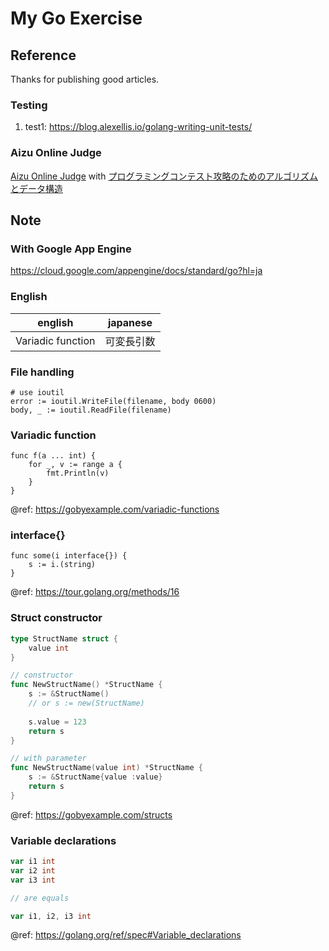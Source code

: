 # My Go Exercise

## Reference

Thanks for publishing good articles.

### Testing
1. test1: https://blog.alexellis.io/golang-writing-unit-tests/

### Aizu Online Judge

[Aizu Online Judge](https://onlinejudge.u-aizu.ac.jp/home)
with [プログラミングコンテスト攻略のためのアルゴリズムとデータ構造](https://www.amazon.co.jp/%E3%83%97%E3%83%AD%E3%82%B0%E3%83%A9%E3%83%9F%E3%83%B3%E3%82%B0%E3%82%B3%E3%83%B3%E3%83%86%E3%82%B9%E3%83%88%E6%94%BB%E7%95%A5%E3%81%AE%E3%81%9F%E3%82%81%E3%81%AE%E3%82%A2%E3%83%AB%E3%82%B4%E3%83%AA%E3%82%BA%E3%83%A0%E3%81%A8%E3%83%87%E3%83%BC%E3%82%BF%E6%A7%8B%E9%80%A0-%E6%B8%A1%E9%83%A8-%E6%9C%89%E9%9A%86/dp/4839952957/ref=sr_1_1?__mk_ja_JP=%E3%82%AB%E3%82%BF%E3%82%AB%E3%83%8A&keywords=%E3%82%A2%E3%83%AB%E3%82%B4%E3%83%AA%E3%82%BA%E3%83%A0+%E7%AB%B6%E6%8A%80&qid=1583866126&s=books&sr=1-1)

## Note

### With Google App Engine

https://cloud.google.com/appengine/docs/standard/go?hl=ja


### English

english | japanese
--- | ---
Variadic function | 可変長引数

### File handling

```
# use ioutil
error := ioutil.WriteFile(filename, body 0600)
body, _ := ioutil.ReadFile(filename)
```

### Variadic function

```
func f(a ... int) {
    for _, v := range a {
        fmt.Println(v)
    }
}
```

@ref: https://gobyexample.com/variadic-functions

### interface{}

```
func some(i interface{}) {
    s := i.(string)
}
```

@ref: https://tour.golang.org/methods/16

### Struct constructor

```go
type StructName struct {
	value int
}

// constructor
func NewStructName() *StructName {
    s := &StructName()
    // or s := new(StructName)
    
    s.value = 123
    return s
}

// with parameter
func NewStructName(value int) *StructName {
    s := &StructName{value :value}
    return s
}
```

@ref: https://gobyexample.com/structs

### Variable declarations

```go
var i1 int
var i2 int
var i3 int

// are equals

var i1, i2, i3 int
```

@ref: https://golang.org/ref/spec#Variable_declarations

